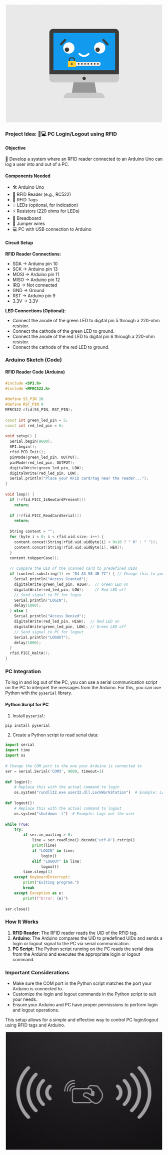 <div align="center">
    <img src="https://github.com/Diksha2220/Media/blob/main/pc%20lock.gif" alt="PC Login/Logout using RFID " width="500"/>
</div>

### Project Idea: 🔐💻 PC Login/Logout using RFID 

#### Objective
🔧 Develop a system where an RFID reader connected to an Arduino Uno can log a user into and out of a PC.

#### Components Needed
- 🛠️ Arduino Uno
- 🌟 RFID Reader (e.g., RC522)
- 📛 RFID Tags
- 💡 LEDs (optional, for indication)
- ⚡ Resistors (220 ohms for LEDs)
- 🍞 Breadboard
- 🔗 Jumper wires
- 💻 PC with USB connection to Arduino

#### Circuit Setup

**RFID Reader Connections:**
- SDA -> Arduino pin 10
- SCK -> Arduino pin 13
- MOSI -> Arduino pin 11
- MISO -> Arduino pin 12
- IRQ -> Not connected
- GND -> Ground
- RST -> Arduino pin 9
- 3.3V -> 3.3V

**LED Connections (Optional):**
- Connect the anode of the green LED to digital pin 5 through a 220-ohm resistor.
- Connect the cathode of the green LED to ground.
- Connect the anode of the red LED to digital pin 6 through a 220-ohm resistor.
- Connect the cathode of the red LED to ground.

### Arduino Sketch (Code)

#### RFID Reader Code (Arduino)

```cpp
#include <SPI.h>
#include <MFRC522.h>

#define SS_PIN 10
#define RST_PIN 9
MFRC522 rfid(SS_PIN, RST_PIN);

const int green_led_pin = 5;
const int red_led_pin = 6;

void setup() {
  Serial.begin(9600);
  SPI.begin();
  rfid.PCD_Init();
  pinMode(green_led_pin, OUTPUT);
  pinMode(red_led_pin, OUTPUT);
  digitalWrite(green_led_pin, LOW);
  digitalWrite(red_led_pin, LOW);
  Serial.println("Place your RFID card/tag near the reader...");
}

void loop() {
  if (!rfid.PICC_IsNewCardPresent())
    return;
  
  if (!rfid.PICC_ReadCardSerial())
    return;
    
  String content = "";
  for (byte i = 0; i < rfid.uid.size; i++) {
    content.concat(String(rfid.uid.uidByte[i] < 0x10 ? " 0" : " "));
    content.concat(String(rfid.uid.uidByte[i], HEX));
  }
  content.toUpperCase();

  // Compare the UID of the scanned card to predefined UIDs
  if (content.substring(1) == "04 A3 58 4B 7C") { // Change this to your card's UID
    Serial.println("Access Granted");
    digitalWrite(green_led_pin, HIGH);  // Green LED on
    digitalWrite(red_led_pin, LOW);     // Red LED off
    // Send signal to PC for login
    Serial.println("LOGIN");
    delay(1000);
  } else {
    Serial.println("Access Denied");
    digitalWrite(red_led_pin, HIGH);  // Red LED on
    digitalWrite(green_led_pin, LOW); // Green LED off
    // Send signal to PC for logout
    Serial.println("LOGOUT");
    delay(1000);
  }
  rfid.PICC_HaltA();
}
```

### PC Integration

To log in and log out of the PC, you can use a serial communication script on the PC to interpret the messages from the Arduino. For this, you can use Python with the `pyserial` library.

#### Python Script for PC

1. Install `pyserial`:
```sh
pip install pyserial
```

2. Create a Python script to read serial data:
```python
import serial
import time
import os

# Change the COM port to the one your Arduino is connected to
ser = serial.Serial('COM3', 9600, timeout=1)

def login():
    # Replace this with the actual command to login
    os.system("rundll32.exe user32.dll,LockWorkStation")  # Example: Locks the workstation

def logout():
    # Replace this with the actual command to logout
    os.system("shutdown -l")  # Example: Logs out the user

while True:
    try:
        if ser.in_waiting > 0:
            line = ser.readline().decode('utf-8').rstrip()
            print(line)
            if "LOGIN" in line:
                login()
            elif "LOGOUT" in line:
                logout()
        time.sleep(1)
    except KeyboardInterrupt:
        print("Exiting program.")
        break
    except Exception as e:
        print(f"Error: {e}")

ser.close()
```

### How It Works
1. **RFID Reader**: The RFID reader reads the UID of the RFID tag.
2. **Arduino**: The Arduino compares the UID to predefined UIDs and sends a login or logout signal to the PC via serial communication.
3. **PC Script**: The Python script running on the PC reads the serial data from the Arduino and executes the appropriate login or logout command.

### Important Considerations
- Make sure the COM port in the Python script matches the port your Arduino is connected to.
- Customize the login and logout commands in the Python script to suit your needs.
- Ensure your Arduino and PC have proper permissions to perform login and logout operations.

This setup allows for a simple and effective way to control PC login/logout using RFID tags and Arduino.


<div align="center">
    <img src="https://github.com/Diksha2220/Media/blob/main/RFID%20scan.gif" alt="PC Login/Logout using RFID " width="500"/>
</div>
